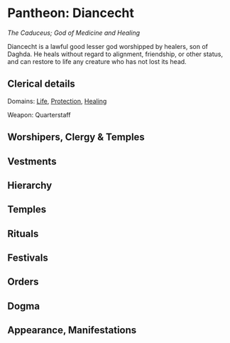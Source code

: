 # Pantheon: Diancecht
*The Caduceus; God of Medicine and Healing*

Diancecht is a lawful good lesser god worshipped by healers, son of Daghda.  He heals without regard to alignment, friendship, or other status, and can restore to life any creature who has not lost its head.

## Clerical details
Domains: [Life](../../Classes/Cleric/Life.md), [Protection](../../Classes/Cleric/Protection.md), [Healing](../../Classes/Cleric/Healing.md)

Weapon: Quarterstaff

## Worshipers, Clergy & Temples

## Vestments

## Hierarchy

## Temples

## Rituals

## Festivals

## Orders

## Dogma

## Appearance, Manifestations
